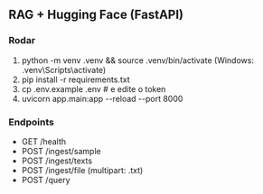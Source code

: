## RAG + Hugging Face (FastAPI)

### Rodar
1) python -m venv .venv && source .venv/bin/activate  (Windows: .venv\Scripts\activate)
2) pip install -r requirements.txt
3) cp .env.example .env  # e edite o token
4) uvicorn app.main:app --reload --port 8000

### Endpoints
- GET /health
- POST /ingest/sample
- POST /ingest/texts
- POST /ingest/file (multipart: .txt)
- POST /query
